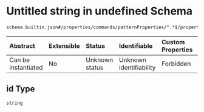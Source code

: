 # Untitled string in undefined Schema

```txt
schema.builtin.json#/properties/commands/patternProperties/^.*$/properties/options/items/properties/id
```



| Abstract            | Extensible | Status         | Identifiable            | Custom Properties | Additional Properties | Access Restrictions | Defined In                                                                 |
| :------------------ | :--------- | :------------- | :---------------------- | :---------------- | :-------------------- | :------------------ | :------------------------------------------------------------------------- |
| Can be instantiated | No         | Unknown status | Unknown identifiability | Forbidden         | Allowed               | none                | [schema.builtin.json\*](../out/schema.builtin.json "open original schema") |

## id Type

`string`
